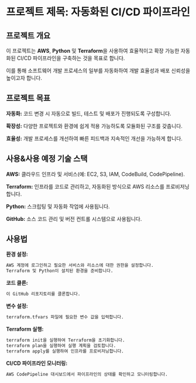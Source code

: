 # 프로젝트 제목: 자동화된 CI/CD 파이프라인

## 프로젝트 개요

이 프로젝트는 **AWS**, **Python** 및 **Terraform**을 사용하여 효율적이고 확장 가능한 자동화된 CI/CD 파이프라인을 구축하는 것을 목표로 합니다.

이를 통해 소프트웨어 개발 프로세스의 일부를 자동화하여 개발 효율성과 배포 신뢰성을 높이고자 합니다.

## 프로젝트 목표 

**자동화:** 코드 변경 시 자동으로 빌드, 테스트 및 배포가 진행되도록 구성합니다.

**확장성:** 다양한 프로젝트와 환경에 쉽게 적용 가능하도록 모듈화된 구조를 갖춥니다.

**효율성:** 개발 프로세스를 개선하여 빠른 피드백과 지속적인 개선을 가능하게 합니다.

## 사용&사용 예정 기술 스택

**AWS:** 클라우드 인프라 및 서비스(예: EC2, S3, IAM, CodeBuild, CodePipeline).

**Terraform:** 인프라를 코드로 관리하고, 자동화된 방식으로 AWS 리소스를 프로비저닝합니다.

**Python:** 스크립팅 및 자동화 작업에 사용됩니다.

**GitHub:** 소스 코드 관리 및 버전 컨트롤 시스템으로 사용됩니다.

## 사용법
**환경 설정:**
```bash
AWS 계정에 로그인하고 필요한 서비스와 리소스에 대한 권한을 설정합니다.
Terraform 및 Python이 설치된 환경을 준비합니다.
```

**코드 클론:**
```bash
이 GitHub 리포지토리를 클론합니다.
```

**변수 설정:**
```bash
terraform.tfvars 파일에 필요한 변수 값을 입력합니다.
```

**Terraform 실행:**
```bash
terraform init을 실행하여 Terraform을 초기화합니다.
terraform plan을 실행하여 실행 계획을 검토합니다.
terraform apply를 실행하여 인프라를 프로비저닝합니다.
```

**CI/CD 파이프라인 모니터링:**
```bash
AWS CodePipeline 대시보드에서 파이프라인의 상태를 확인하고 모니터링합니다.
```
